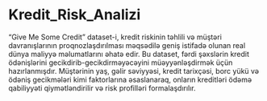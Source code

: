 # Kredit_Risk_Analizi
“Give Me Some Credit” dataset-i, kredit riskinin təhlili və müştəri davranışlarının proqnozlaşdırılması məqsədilə geniş istifadə olunan real dünya maliyyə məlumatlarını əhatə edir. Bu dataset, fərdi şəxslərin kredit ödənişlərini gecikdirib-gecikdirməyəcəyini müəyyənləşdirmək üçün hazırlanmışdır. Müştərinin yaş, gəlir səviyyəsi, kredit tarixçəsi, borc yükü və ödəniş gecikmələri kimi faktorlarına əsaslanaraq, onların kreditləri ödəmə qabiliyyəti qiymətləndirilir və risk profilləri formalaşdırılır.
